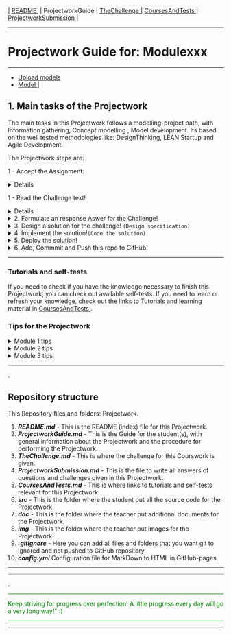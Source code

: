| [README ](README.md) | ProjectworkGuide | [TheChallenge ](TheChallenge.md) |  [CoursesAndTests ](CoursesAndTests.md) | [ProjectworkSubmission ](ProjectworkSubmission.md) |

<hr style="background: gray" /> 

# Projectwork Guide for: Modulexxx

---

- [Upload models](UploadModels.md) 
- [Model ](Model.md) | 

## 1. Main tasks of the Projectwork

The main tasks in this Projectwork follows a modelling-project path, with Information gathering, Concept modelling , Model development.
Its based on the well tested methodologies like: DesignThinking, LEAN Startup and Agile Development.

The Projectwork steps are:

1 - Accept the Assignment: 

<details>
aaaa

</details>

1 - Read the Challenge text!

<details>
        *this is a short description of the challenge to be solved by this WebApp*
        The student(s) will read the challenge text and start working.  
</details>

<details><summary>2. Formulate an response Aswer for the Challenge!</summary>
  *What's in it for the end-user/organization ...*  

  The student(s) will write down i.e. a business value proposition (in the ProjectworkSubmission.md file)
</details>
<details><summary>3. Design a solution for the challenge! <code>(Design specification)</code></summary>
*How should the end-user/organization use the WebApp*  
The student(s) will make a UX-design and then a UI-design for the Solution of the Challenge.
Put the design specifikation in to the ProjectworkSubmission.md file
</details>
<details><summary>4. Implement the solution!<code>(Code the solution)</code></summary>

    *Implement a solution based on the  design spec from previous step.*
    The student(s) will develop the WebApp using the src folder to write the source code ( HTML, CSS, JavaScript).
    Put your code HTML, CSS JavaScript into a file in the "src" folder
    Tips:
    *you can use the following resources to help you with this*
</details>
<details><summary>5. Deploy the solution!</summary>

    .....
</details>
<details><summary>6. Add, Commmit and Push this repo to GitHub!</summary>
    *Push the repo to GitHub*
    When you are finished with the Projectwork, you can push the branch to GitHub to complete the assignment. (Pullrequest??)    
</details>

---
### Tutorials and self-tests

If you need to check if you have the knowledge necessary to finish this Projectwork, you can check out available self-tests.
If you need to learn or refresh your knowledge, check out the links to Tutorials and learning material in [CoursesAndTests ](CoursesAndTests.md).

### Tips for the Projectwork

<details><summary>Module 1 tips</summary>

- ...
- ...

</details>

<details><summary>Module 2 tips</summary>

- ...
- ...

</details>

<details><summary>Module 3 tips</summary>

- ...
- ...

</details>


<hr style="background: gray" /> 

.

## Repository structure

This Repository files and folders:
 Projectwork.

1. ***README.md*** - This is the README (index) file for this Projectwork.
1. ***ProjectworkGuide.md*** - This is the Guide for the student(s), with general information about the Projectwork and the procedure for performing the Projectwork. 
1. ***TheChallenge.md*** - This is where the challenge for this Courswork is given.
1. ***ProjectworkSubmission.md*** - This is the file to write all answers of questions and challenges given in this Projectwork.
1. ***CoursesAndTests.md*** - This is where links to tutorials and self-tests relevant for this Projectwork. 
1. ***src*** - This is the folder where the student put all the source code for the Projectwork.
1. ***doc*** - This is the folder where the teacher put additional documents for the Projectwork.
1. ***img*** - This is the folder where the teacher put images for the Projectwork.
1. ***.gitignore*** - Here you can add all files and folders that you want git to ignored and not pushed to GitHub repository.
1. ***config.yml*** Configuration file for MarkDown to HTML in GitHub-pages.

---
<hr style="background: gray" /> 

.

<hr style="background: green" /> 
<span style="color: green">
Keep striving for progress over perfection! A little progress every day will go a very long way!" :)
</span>
<hr style="background: green" /> 

---
